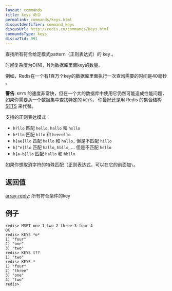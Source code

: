```yaml
---
layout: commands
title: keys 命令
permalink: commands/keys.html
disqusIdentifier: command_keys
disqusUrl: http://redis.cn/commands/keys.html
commandsType: keys
discuzTid: 991
---
```


查找所有符合给定模式pattern（正则表达式）的 key 。

时间复杂度为O(N)，N为数据库里面key的数量。

例如，Redis在一个有1百万个key的数据库里面执行一次查询需要的时间是40毫秒
。

**警告**: `KEYS` 的速度非常快，但在一个大的数据库中使用它仍然可能造成性能问题，如果你需要从一个数据集中查找特定的 `KEYS`， 你最好还是用 Redis 的集合结构 [SETS](/commands/sets.html) 来代替。


支持的正则表达模式：

* `h?llo` 匹配 `hello`, `hallo` 和 `hxllo`
* `h*llo` 匹配 `hllo` 和 `heeeello`
* `h[ae]llo` 匹配 `hello` 和 `hallo,` 但是不匹配 `hillo`
* `h[^e]llo` 匹配 `hallo`, `hbllo`, ... 但是不匹配 `hello`
* `h[a-b]llo` 匹配 `hallo` 和 `hbllo`

如果你想取消字符的特殊匹配（正则表达式，可以在它的前面加`\`。

## 返回值

[array-reply](/topics/protocol#array-reply): 所有符合条件的key

## 例子

	redis> MSET one 1 two 2 three 3 four 4
	OK
	redis> KEYS *o*
	1) "four"
	2) "one"
	3) "two"
	redis> KEYS t??
	1) "two"
	redis> KEYS *
	1) "four"
	2) "three"
	3) "one"
	4) "two"
	redis>
